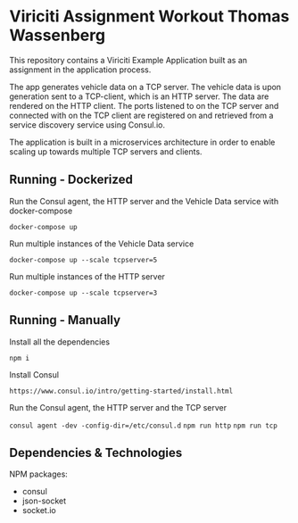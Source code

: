 # Viriciti Assignment Workout Thomas Wassenberg

This repository contains a Viriciti Example Application built as an assignment in the application process. 

The app generates vehicle data on a TCP server. The vehicle data is upon generation sent to a TCP-client, which is an HTTP server. The data are rendered on the HTTP client. The ports listened to on the TCP server and connected with on the TCP client are registered on and retrieved from a service discovery service using Consul.io. 

The application is built in a microservices architecture in order to enable scaling up towards multiple TCP servers and clients.

## Running - Dockerized

Run the Consul agent, the HTTP server and the Vehicle Data service with docker-compose

`docker-compose up`

Run multiple instances of the Vehicle Data service

`docker-compose up --scale tcpserver=5`

Run multiple instances of the HTTP server

`docker-compose up --scale tcpserver=3`

## Running - Manually

Install all the dependencies

`npm i`

Install Consul

`https://www.consul.io/intro/getting-started/install.html`

Run the Consul agent, the HTTP server and the TCP server

`consul agent -dev -config-dir=/etc/consul.d`
`npm run http` 
`npm run tcp`

## Dependencies & Technologies

NPM packages:
* consul
* json-socket
* socket.io
